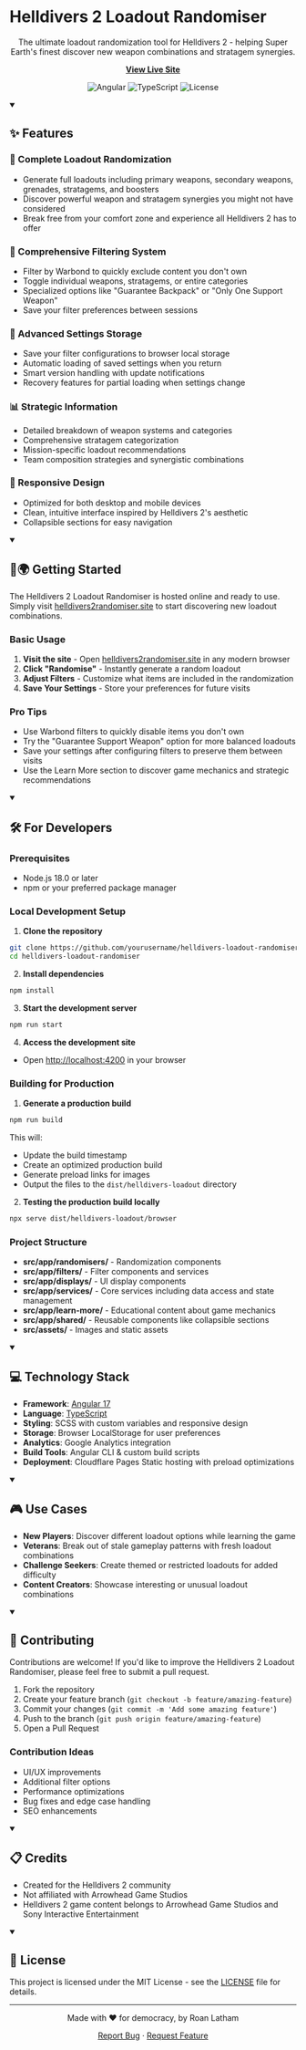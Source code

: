 # Helldivers 2 Loadout Randomiser

<div align="center">

The ultimate loadout randomization tool for Helldivers 2 - helping Super Earth's finest discover new weapon combinations and stratagem synergies.

**[View Live Site](https://helldivers2randomiser.site/)**

![Angular](https://img.shields.io/badge/Angular-17.3-dd0031)
![TypeScript](https://img.shields.io/badge/TypeScript-5.4-3178c6)
![License](https://img.shields.io/badge/License-MIT-green)

</div>

<details open>
<summary><h2>✨ Features</h2></summary>

### 🔄 Complete Loadout Randomization

- Generate full loadouts including primary weapons, secondary weapons, grenades, stratagems, and boosters
- Discover powerful weapon and stratagem synergies you might not have considered
- Break free from your comfort zone and experience all Helldivers 2 has to offer

### 🎯 Comprehensive Filtering System

- Filter by Warbond to quickly exclude content you don't own
- Toggle individual weapons, stratagems, or entire categories
- Specialized options like "Guarantee Backpack" or "Only One Support Weapon"
- Save your filter preferences between sessions

### 💾 Advanced Settings Storage

- Save your filter configurations to browser local storage
- Automatic loading of saved settings when you return
- Smart version handling with update notifications
- Recovery features for partial loading when settings change

### 📊 Strategic Information

- Detailed breakdown of weapon systems and categories
- Comprehensive stratagem categorization
- Mission-specific loadout recommendations
- Team composition strategies and synergistic combinations

### 📱 Responsive Design

- Optimized for both desktop and mobile devices
- Clean, intuitive interface inspired by Helldivers 2's aesthetic
- Collapsible sections for easy navigation
</details>

<details open>
<summary><h2>🚀🌍 Getting Started</h2></summary>

The Helldivers 2 Loadout Randomiser is hosted online and ready to use. Simply visit [helldivers2randomiser.site](https://helldivers2randomiser.site/) to start discovering new loadout combinations.

### Basic Usage

1. **Visit the site** - Open [helldivers2randomiser.site](https://helldivers2randomiser.site/) in any modern browser
2. **Click "Randomise"** - Instantly generate a random loadout
3. **Adjust Filters** - Customize what items are included in the randomization
4. **Save Your Settings** - Store your preferences for future visits

### Pro Tips

- Use Warbond filters to quickly disable items you don't own
- Try the "Guarantee Support Weapon" option for more balanced loadouts
- Save your settings after configuring filters to preserve them between visits
- Use the Learn More section to discover game mechanics and strategic recommendations
</details>

<details open>
<summary><h2>🛠️ For Developers</h2></summary>

### Prerequisites

- Node.js 18.0 or later
- npm or your preferred package manager

### Local Development Setup

1. **Clone the repository**

```bash
git clone https://github.com/yourusername/helldivers-loadout-randomiser.git
cd helldivers-loadout-randomiser
```

2. **Install dependencies**

```bash
npm install
```

3. **Start the development server**

```bash
npm run start
```

4. **Access the development site**

- Open [http://localhost:4200](http://localhost:4200) in your browser

### Building for Production

1. **Generate a production build**

```bash
npm run build
```

This will:

- Update the build timestamp
- Create an optimized production build
- Generate preload links for images
- Output the files to the `dist/helldivers-loadout` directory

2. **Testing the production build locally**

```bash
npx serve dist/helldivers-loadout/browser
```

### Project Structure

- **src/app/randomisers/** - Randomization components
- **src/app/filters/** - Filter components and services
- **src/app/displays/** - UI display components
- **src/app/services/** - Core services including data access and state management
- **src/app/learn-more/** - Educational content about game mechanics
- **src/app/shared/** - Reusable components like collapsible sections
- **src/assets/** - Images and static assets

</details>

<details open>
<summary><h2>💻 Technology Stack</h2></summary>

- **Framework**: [Angular 17](https://angular.io/)
- **Language**: [TypeScript](https://www.typescriptlang.org/)
- **Styling**: SCSS with custom variables and responsive design
- **Storage**: Browser LocalStorage for user preferences
- **Analytics**: Google Analytics integration
- **Build Tools**: Angular CLI & custom build scripts
- **Deployment**: Cloudflare Pages Static hosting with preload optimizations

</details>

<details open>
<summary><h2>🎮 Use Cases</h2></summary>

- **New Players**: Discover different loadout options while learning the game
- **Veterans**: Break out of stale gameplay patterns with fresh loadout combinations
- **Challenge Seekers**: Create themed or restricted loadouts for added difficulty
- **Content Creators**: Showcase interesting or unusual loadout combinations

</details>

<details open>
<summary><h2>🤝 Contributing</h2></summary>

Contributions are welcome! If you'd like to improve the Helldivers 2 Loadout Randomiser, please feel free to submit a pull request.

1. Fork the repository
2. Create your feature branch (`git checkout -b feature/amazing-feature`)
3. Commit your changes (`git commit -m 'Add some amazing feature'`)
4. Push to the branch (`git push origin feature/amazing-feature`)
5. Open a Pull Request

### Contribution Ideas

- UI/UX improvements
- Additional filter options
- Performance optimizations
- Bug fixes and edge case handling
- SEO enhancements

</details>

<details open>
<summary><h2>📋 Credits</h2></summary>

- Created for the Helldivers 2 community
- Not affiliated with Arrowhead Game Studios
- Helldivers 2 game content belongs to Arrowhead Game Studios and Sony Interactive Entertainment

</details>

<details open>
<summary><h2>📝 License</h2></summary>

This project is licensed under the MIT License - see the [LICENSE](LICENSE) file for details.

</details>

---

<div align="center">

Made with ❤️ for democracy, by Roan Latham

[Report Bug](https://github.com/yourusername/helldivers-loadout-randomiser/issues) · [Request Feature](https://github.com/yourusername/helldivers-loadout-randomiser/issues)

</div>
